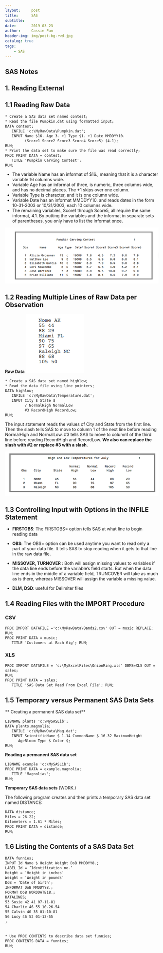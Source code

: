 ```yaml
---
layout:     post
title:      SAS
subtitle:   
date:       2019-03-23
author:     Cassie Pan
header-img: img/post-bg-rwd.jpg 
catalog: true
tags:
    - SAS
---
```

## SAS Notes

## 1. Reading External 
## 1.1 Reading Raw Data

``` SAS
* Create a SAS data set named contest;
* Read the file Pumpkin.dat using formatted input;
DATA contest;
   INFILE 'c:\MyRawData\Pumpkin.dat';
   INPUT Name $16. Age 3. +1 Type $1. +1 Date MMDDYY10.
         (Score1 Score2 Score3 Score4 Score5) (4.1);
RUN;
* Print the data set to make sure the file was read correctly;
PROC PRINT DATA = contest;
   TITLE 'Pumpkin Carving Contest';
RUN;
```
- The variable Name has an informat of $16., meaning that it is a character variable 16 columns wide.
- Variable Age has an informat of three, is numeric, three columns wide, and has no decimal places. The +1 skips over one column. 
- Variable Type is character, and it is one column wide. 
- Variable Date has an informat MMDDYY10. and reads dates in the form 10-31-2003 or 10/31/2003, each 10 columns wide. 
- The remaining variables, Score1 through Score5, all require the same informat, 4.1. By putting the variables and the informat in separate sets of parentheses, you only have to list the informat once. 

![image](https://github.com/manpanmanpan/manpanmanpan.github.io/blob/master/img/1553388523(1).png?raw=true)

## 1.2 Reading Multiple Lines of Raw Data per Observation

**Raw Data**
![image](https://github.com/manpanmanpan/manpanmanpan.github.io/blob/master/img/1553391665(1).jpg?raw=true)

```SAS
* Create a SAS data set named highlow;
* Read the data file using line pointers;
DATA highlow;
   INFILE 'c:\MyRawData\Temperature.dat';
   INPUT City $ State $ 
         / NormalHigh NormalLow
         #3 RecordHigh RecordLow;
RUN;
```
The input statement reads the values of City and State from the first line. Then the slash tells SAS to move to column 1 of the next line before reading NormalHigh and NormalLow. #3 tells SAS to move to column1 of the third line before reading RecordHigh and RecordLow. **We also can replace the slash with #2 or replace #3 with a slash**.

![image](https://github.com/manpanmanpan/manpanmanpan.github.io/blob/master/img/1553391689(1).jpg?raw=true)

## 1.3 Controlling Input with Options in the INFILE Statement

- **FIRSTOBS**: The FIRSTOBS= option tells SAS at what line to begin reading data

- **OBS**: The OBS= option can be used anytime you want to read only a part of your data file. It tells SAS to stop reading when it gets to that line in the raw data file.

- **MISSOVER, TURNOVER** : Both will assign missing values to variables if the data line ends before the variable’s field starts. But when the data line ends in the middle of a variable field, TRUNCOVER will take as much as is there, whereas MISSOVER will assign the variable a missing value.

- **DLM, DSD**: useful for Delimiter files

## 1.4 Reading Files with the IMPORT Procedure

### CSV
```SAS
PROC IMPORT DATAFILE ='c:\MyRawData\Bands2.csv' OUT = music REPLACE;
RUN;
PROC PRINT DATA = music;    
   TITLE 'Customers at Each Gig'; RUN;
```
### XLS
```SAS
PROC IMPORT DATAFILE = 'c:\MyExcelFiles\OnionRing.xls' DBMS=XLS OUT = sales;
RUN;
PROC PRINT DATA = sales;
   TITLE 'SAS Data Set Read From Excel File'; RUN;
```

## 1.5 Temporary versus Permanent SAS Data Sets

** Creating a permanent SAS data set**

```SAS
LIBNAME plants 'c:\MySASLib';
DATA plants.magnolia;
   INFILE 'c:\MyRawData\Mag.dat';
   INPUT ScientificName $ 1-14 CommonName $ 16-32 MaximumHeight
      AgeBloom Type $ Color $;
RUN;
```

**Reading a permanent SAS data set**

```SAS
LIBNAME example 'c:\MySASLib';
PROC PRINT DATA = example.magnolia;
   TITLE 'Magnolias';
RUN;
```

**Temporary SAS data sets** (WORK.)

The following program creates and then prints a temporary SAS data set named DISTANCE:

```SAS
DATA distance;
Miles = 26.22;
Kilometers = 1.61 * Miles;
PROC PRINT DATA = distance;
RUN;
```

## 1.6 Listing the Contents of a SAS Data Set

```SAS
DATA funnies;
INPUT Id Name $ Height Weight DoB MMDDYY8.;
LABEL Id = ’Identification no.’
Height = ’Height in inches’
Weight = ’Weight in pounds’
DoB = ’Date of birth’;
INFORMAT DoB MMDDYY8.;
FORMAT DoB WORDDATE18.;
DATALINES;
53 Susie 42 41 07-11-81
54 Charlie 46 55 10-26-54
55 Calvin 40 35 01-10-81
56 Lucy 46 52 01-13-55
;


* Use PROC CONTENTS to describe data set funnies;
PROC CONTENTS DATA = funnies;
RUN;
```


